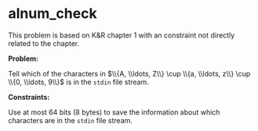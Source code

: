 # alnum_check

This problem is based on K&R chapter 1 with an constraint not directly related to the chapter.

**Problem:**

Tell which of the characters in $\\{A, \\ldots, Z\\} \cup \\{a, \\ldots, z\\} \cup \\{0, \\ldots, 9\\}$ is in the `stdin` file stream.

**Constraints:**

Use at most 64 bits (8 bytes) to save the information about which characters are in the `stdin` file stream.
